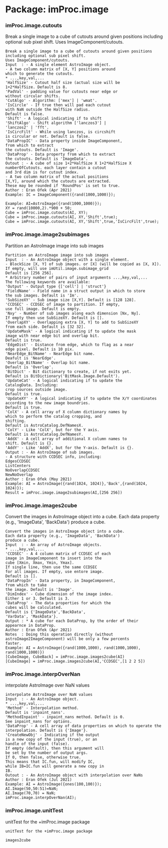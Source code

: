 # Package: imProc.image


### imProc.image.cutouts

Break a single image to a cube of cutouts around given positions including optional sub pixel shift. Uses ImageComponent/cutouts.


    
    Break a single image to a cube of cutouts around given positions  
    including optional sub pixel shift.  
    Uses ImageComponent/cutouts.  
    Input  : - A single element AstroImage object.  
    - A two column matrix of [X, Y] positions around  
    which to generate the cutouts.  
    * ...,key,val,...  
    'HalfSize' - Cutout half size (actual size will be  
    1+2*HalfSize. Default is 8.  
    'PadVal' - padding value for cutouts near edge or  
    without circular shifts.  
    'CutAlgo' - Algorithm: ['mex'] | 'wmat'.  
    'IsCircle' - If true then will pad each cutout  
    with NaN outside the HalfSize radius.  
    Default is false.  
    'Shift' - A logical indicating if to shift  
    'ShiftAlgo' - Shift algorithm ['lanczos3'] |  
    'lanczos2' | 'fft'.  
    'IsCircFilt' - While using lanczos, is circshift  
    is circular or not. Default is false.  
    'DataPropIC' - Data property inside ImageComponent,  
    from which to extract  
    the cutouts. Default is 'Image'.  
    'DataProp' - Data property from which to extract  
    the cutouts. Default is 'ImageData'.  
    Outout : - A cube of size 1+2*HalfSize X 1+2*HalfSize X  
    numberOfCutouts. each layer contain a cutout  
    and 3rd dim is for cutout index.  
    - A two column matrix of the actual positions  
    [X,Y], around which the cutouts are extracted.  
    These may be rounded if 'RoundPos' is set to true.  
    Author : Eran Ofek (Apr 2021)  
    Example: IC = ImageComponent({rand(1000,1000)});  
      
    Example: AI=AstroImage({rand(1000,1000)});  
    XY = rand(10000,2).*900 + 50;  
    Cube = imProc.image.cutouts(AI, XY);  
    Cube = imProc.image.cutouts(AI, XY,'Shift',true);  
    Cube = imProc.image.cutouts(AI, XY,'Shift',true,'IsCircFilt',true);  
      
### imProc.image.image2subimages

Partition an AstroImage image into sub images


    
    Partition an AstroImage image into sub images  
    Input  : - An AstroImage object with a single element.  
    - BlockSize [X, Y] of sub images. or [X] (will be copied as [X, X]).  
    If empty, will use imUtil.image.subimage_grid  
    Default is [256 256].  
    * Arbitrary number of pairs of input arguments ...,key,val,...  
    The following keywords are available:  
    'Output' - Output type {['cell'] | 'struct'}  
    'FieldName' - Field name in a struct output in which to store  
    the sub images. Default is 'Im'.  
    'SubSizeXY' - Sub image size [X,Y]. Default is [128 128].  
    'CCDSEC' - CCDSEC of image to partition. If empty,  
    use full image. Default is empty.  
    'Nxy' - Number of sub images along each dimension [Nx, Ny].  
    If empty then use SubSizeXY. Default is [].  
    'OverlapXY' - Overlapping extra [X, Y] to add to SubSizeXY  
    from each side. Default is [32 32].  
    'UpdateMask' - A logical indicating if to update the mask  
    image with near edge bit and overlap bit.  
    Default is true.  
    'EdgeDist' - Distance from edge, which to flag as a near  
    edge pixel. Default is 10 pix.  
    'NearEdge_BitName' - NearEdge bit name.  
    Deafult is 'NearEdge'.  
    'Overlap_BitName' - Overlap bit name.  
    Default is 'Overlap'.  
    'BitDict' - Bit dictionary to create, if not exits yet.  
    Default is BitDictionary('BitMask.Image.Default').  
    'UpdateCat' - A logical indicating if to update the  
    CatalogData. Including:  
    crop sources outside image.  
    Default is true.  
    'UpdateXY' - A logical indicating if to update the X/Y coordinates  
    according to the new image boundries.  
    Default is true.  
    'ColX' - A cell array of X column dictionary names by  
    which to perform the catalog cropping, and  
    shifting.  
    Default is AstroCatalog.DefNamesX.  
    'ColY' - Like 'ColX', but for the Y axis.  
    Default is AstroCatalog.DefNamesY.  
    'AddX' - A cell array of additional X column names to  
    shift. Default is {}.  
    'AddY' - Like 'AddX', but for the Y-axis. Default is {}.  
    Output : - An AstroImage of sub images.  
    - A structure with CCDSEC info, including:  
    EdgesCCDSEC  
    ListCenters  
    NoOverlapCCDSEC  
    NewNoOverlap  
    Author : Eran Ofek (May 2021)  
    Example: AI = AstroImage({rand(1024, 1024)},'Back',{rand(1024, 1024)});  
    Result = imProc.image.image2subimages(AI,[256 256])  
      
### imProc.image.images2cube

Convert the images in AstroImage object into a cube. Each data property (e.g., 'ImageData', 'BackData') produce a cube.


    
    Convert the images in AstroImage object into a cube.  
    Each data property (e.g., 'ImageData', 'BackData')  
    produce a cube.  
    Input  : - An array of AstroImage objects.  
    * ...,key,val,...  
    'CCDSEC' - A 4 column matrix of CCDSEC of each  
    image in ImageComponent to insert into the  
    cube [Xmin, Xmax, Ymin, Ymax].  
    If single line, then use the same CCDSEC  
    for all images. If empty, use entore image.  
    Default is [].  
    'DataPropIn' - Data property, in ImageComponent,  
    from which to take  
    the image. Default is 'Image'.  
    'DimIndex' - Cube dimension of the image index.  
    Either 1 or 3. Default is 3.  
    'DataProp' - The data properties for which the  
    cubes will be calculated.  
    Default is {'ImageData','BackData',  
    'VarData', 'MaskData'}.  
    Output : * A cube for each DataProp, by the order of their  
    appearnce in DataProp.  
    Author : Eran Ofek (Apr 2021)  
    Notes  : Doing this operation directly (without  
    astroImage2ImageComponent) will be only a few percents  
    faster.  
    Example: AI = AstroImage({rand(1000,1000), rand(1000,1000), rand(1000,1000)})  
    [CubeImage, CubeBack] = imProc.image.images2cube(AI)  
    [CubeImage] = imProc.image.images2cube(AI,'CCDSEC',[1 2 2 5])  
      
### imProc.image.interpOverNan

interpolate AstroImage over NaN values


    
    interpolate AstroImage over NaN values  
    Input  : - An AstroImage object.  
    * ...,key,val,...  
    'Method' - Interpolation method.  
    Default is 'inpaint_nans'.  
    'MethodInpaint' - inpaint_nans method. Default is 0.  
    See inpaint_nans for options.  
    'DataProp' - A cell array of data properties on which to operate the  
    interpolation. Default is {'Image'}.  
    'CreateNewObj' - Indicating if the output  
    is a new copy of the input (true), or an  
    handle of the input (false).  
    If empty (default), then this argument will  
    be set by the number of output args.  
    If 0, then false, otherwise true.  
    This means that IC.fun, will modify IC,  
    while IB=IC.fun will generate a new copy in  
    IB.  
    Outout : - An AstroImage object with interpolation over NaNs  
    Author : Eran Ofek (Jul 2021)  
    Example: AI = AstroImage({ones(100,100)});  
    AI.Image(50,50:51)=NaN;  
    AI.Image(70,70) = NaN;  
    imProc.image.interpOverNan(AI);  
      
### imProc.image.unitTest

unitTest for the +imProc.image package


    
    unitTest for the +imProc.image package  
      
    images2cube  
